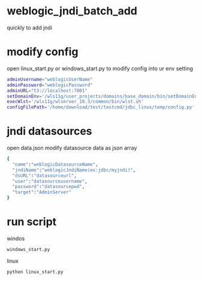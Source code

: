 # weblogic_jndi_batch_add
quickly to add jndi


# modify config

open linux_start.py or windows_start.py to modify config into ur env setting

```bash
adminUsername="weblogicUserName"
adminPassword="weblogicPassword"
adminURL="t3://localhost:7001"
setDomainEnv='/wls11g/user_projects/domains/base_domain/bin/setDomainEnv.sh'
execWlst='/wls11g/wlserver_10.3/common/bin/wlst.sh'
configFilePath='/home/download/test/testcmd/jdbc_linux/temp/config.py'

```

# jndi datasources

open data.json modify datasource data as json array

```bash
{
  "name":"weblogicDatasourceName",
  "jndiName":"weblogicJndiName(ex:jdbc/myjndi)",
  "dsURL":"datasourceurl",
  "user":"datasourceusername",
  "password":"datasourcepwd",
  "target":"AdminServer"
}
```

# run script

windos
```bash
windows_start.py
```
linux
```bash
python linux_start.py
```

